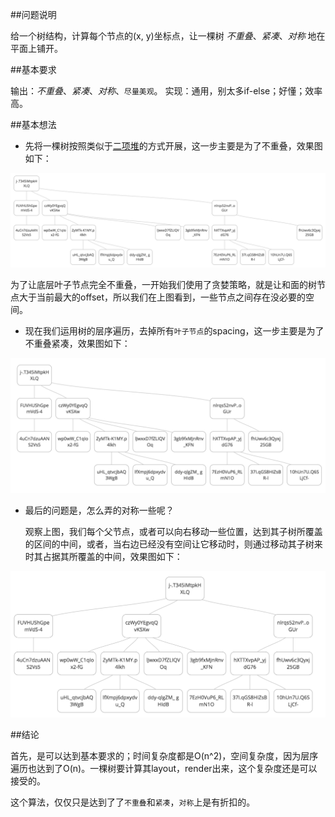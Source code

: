 ##问题说明

给一个树结构，计算每个节点的(x, y)坐标点，让一棵树 *不重叠*、*紧凑*、*对称* 地在平面上铺开。

##基本要求

输出：*不重叠*、*紧凑*、*对称*、`尽量美观`。
实现：通用，别太多if-else；好懂；效率高。

##基本想法

* 先将一棵树按照类似于[二项堆](https://en.wikipedia.org/wiki/Binomial_heap)的方式开展，这一步主要是为了不重叠，效果图如下：

![tree-binomal-heap-style](https://github.com/g7tianyi/my-acm-solutions/blob/master/images/tree-0.jpg)

  为了让底层叶子节点完全不重叠，一开始我们使用了贪婪策略，就是让和面的树节点大于当前最大的offset，所以我们在上图看到，一些节点之间存在没必要的空间。

* 现在我们运用树的层序遍历，去掉所有`叶子节点`的spacing，这一步主要是为了不重叠紧凑，效果图如下：

![tree-binomal-heap-compact-style](https://github.com/g7tianyi/my-acm-solutions/blob/master/images/tree-1.jpg)

* 最后的问题是，怎么弄的对称一些呢？

  观察上图，我们每个父节点，或者可以向右移动一些位置，达到其子树所覆盖的区间的中间，或者，当右边已经没有空间让它移动时，则通过移动其子树来时其占据其所覆盖的中间，效果图如下：
  
![tree-binomal-heap-compact-style](https://github.com/g7tianyi/my-acm-solutions/blob/master/images/tree-3.jpg)

##结论

首先，是可以达到基本要求的；时间复杂度都是O(n^2)，空间复杂度，因为层序遍历也达到了O(n)。一棵树要计算其layout，render出来，这个复杂度还是可以接受的。

这个算法，仅仅只是达到了了`不重叠`和`紧凑`，`对称`上是有折扣的。
